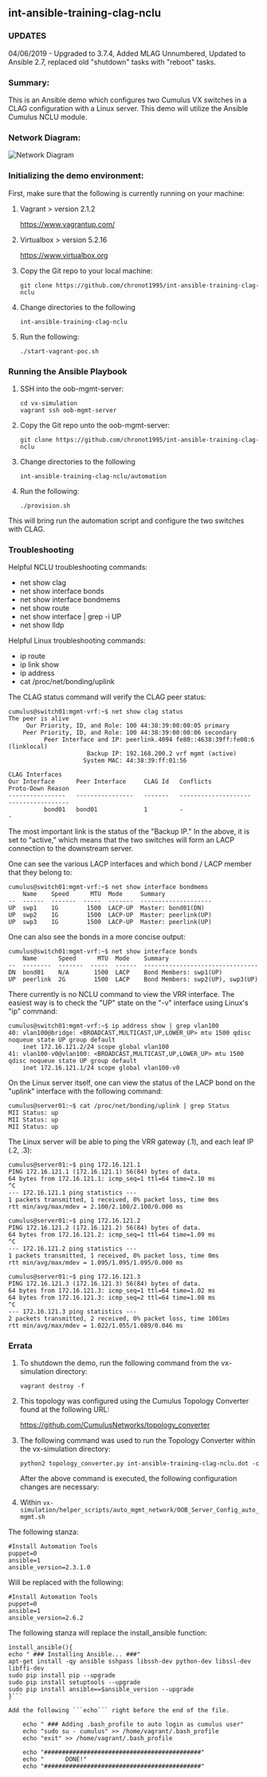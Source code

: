 ## int-ansible-training-clag-nclu

### UPDATES

04/06/2019 - Upgraded to 3.7.4, Added MLAG Unnumbered, Updated to Ansible 2.7, replaced old "shutdown" tasks with "reboot" tasks.

### Summary:

This is an Ansible demo which configures two Cumulus VX switches in a CLAG configuration with a Linux server. This demo will utilize the Ansible Cumulus NCLU module.

### Network Diagram:

![Network Diagram](https://github.com/chronot1995/int-ansible-training-clag-nclu/blob/master/documentation/int-ansible-training-clag-nclu.png)

### Initializing the demo environment:

First, make sure that the following is currently running on your machine:

1. Vagrant > version 2.1.2

    https://www.vagrantup.com/

2. Virtualbox > version 5.2.16

    https://www.virtualbox.org

3. Copy the Git repo to your local machine:

    ```git clone https://github.com/chronot1995/int-ansible-training-clag-nclu```

4. Change directories to the following

    ```int-ansible-training-clag-nclu```

6. Run the following:

    ```./start-vagrant-poc.sh```

### Running the Ansible Playbook

1. SSH into the oob-mgmt-server:

    ```cd vx-simulation```   
    ```vagrant ssh oob-mgmt-server```

2. Copy the Git repo unto the oob-mgmt-server:

    ```git clone https://github.com/chronot1995/int-ansible-training-clag-nclu```

3. Change directories to the following

    ```int-ansible-training-clag-nclu/automation```

4. Run the following:

    ```./provision.sh```

This will bring run the automation script and configure the two switches with CLAG.

### Troubleshooting

Helpful NCLU troubleshooting commands:

- net show clag
- net show interface bonds
- net show interface bondmems
- net show route
- net show interface | grep -i UP
- net show lldp

Helpful Linux troubleshooting commands:

- ip route
- ip link show
- ip address <interface>
- cat /proc/net/bonding/uplink

The CLAG status command will verify the CLAG peer status:

```
cumulus@switch01:mgmt-vrf:~$ net show clag status
The peer is alive
     Our Priority, ID, and Role: 100 44:38:39:00:00:05 primary
    Peer Priority, ID, and Role: 100 44:38:39:00:00:06 secondary
          Peer Interface and IP: peerlink.4094 fe80::4638:39ff:fe00:6 (linklocal)
                      Backup IP: 192.168.200.2 vrf mgmt (active)
                     System MAC: 44:38:39:ff:01:56

CLAG Interfaces
Our Interface      Peer Interface     CLAG Id   Conflicts              Proto-Down Reason
----------------   ----------------   -------   --------------------   -----------------
          bond01   bond01             1         -                      -
```

The most important link is the status of the "Backup IP." In the above, it is set to "active," which means that the two switches will form an LACP connection to the downstream server.

One can see the various LACP interfaces and which bond / LACP member that they belong to:

```
cumulus@switch01:mgmt-vrf:~$ net show interface bondmems
    Name    Speed      MTU  Mode     Summary
--  ------  -------  -----  -------  --------------------
UP  swp1    1G        1500  LACP-UP  Master: bond01(DN)
UP  swp2    1G        1500  LACP-UP  Master: peerlink(UP)
UP  swp3    1G        1500  LACP-UP  Master: peerlink(UP)
```

One can also see the bonds in a more concise output:

```
cumulus@switch01:mgmt-vrf:~$ net show interface bonds
    Name      Speed      MTU  Mode    Summary
--  --------  -------  -----  ------  --------------------------------
DN  bond01    N/A       1500  LACP    Bond Members: swp1(UP)
UP  peerlink  2G        1500  LACP    Bond Members: swp2(UP), swp3(UP)
```

There currently is no NCLU command to view the VRR interface. The easiest way is to check the "UP" state on the "-v" interface using Linux's "ip" command:

```
cumulus@switch01:mgmt-vrf:~$ ip address show | grep vlan100
40: vlan100@bridge: <BROADCAST,MULTICAST,UP,LOWER_UP> mtu 1500 qdisc noqueue state UP group default
    inet 172.16.121.2/24 scope global vlan100
41: vlan100-v0@vlan100: <BROADCAST,MULTICAST,UP,LOWER_UP> mtu 1500 qdisc noqueue state UP group default
    inet 172.16.121.1/24 scope global vlan100-v0
```

On the Linux server itself, one can view the status of the LACP bond on the "uplink" interface with the following command:

```
cumulus@server01:~$ cat /proc/net/bonding/uplink | grep Status
MII Status: up
MII Status: up
MII Status: up
```

The Linux server will be able to ping the VRR gateway (.1), and each leaf IP (.2, .3):

```
cumulus@server01:~$ ping 172.16.121.1
PING 172.16.121.1 (172.16.121.1) 56(84) bytes of data.
64 bytes from 172.16.121.1: icmp_seq=1 ttl=64 time=2.10 ms
^C
--- 172.16.121.1 ping statistics ---
1 packets transmitted, 1 received, 0% packet loss, time 0ms
rtt min/avg/max/mdev = 2.100/2.100/2.100/0.000 ms

cumulus@server01:~$ ping 172.16.121.2
PING 172.16.121.2 (172.16.121.2) 56(84) bytes of data.
64 bytes from 172.16.121.2: icmp_seq=1 ttl=64 time=1.09 ms
^C
--- 172.16.121.2 ping statistics ---
1 packets transmitted, 1 received, 0% packet loss, time 0ms
rtt min/avg/max/mdev = 1.095/1.095/1.095/0.000 ms

cumulus@server01:~$ ping 172.16.121.3
PING 172.16.121.3 (172.16.121.3) 56(84) bytes of data.
64 bytes from 172.16.121.3: icmp_seq=1 ttl=64 time=1.02 ms
64 bytes from 172.16.121.3: icmp_seq=2 ttl=64 time=1.08 ms
^C
--- 172.16.121.3 ping statistics ---
2 packets transmitted, 2 received, 0% packet loss, time 1001ms
rtt min/avg/max/mdev = 1.022/1.055/1.089/0.046 ms
```



### Errata

1. To shutdown the demo, run the following command from the vx-simulation directory:

    ```vagrant destroy -f```

2. This topology was configured using the Cumulus Topology Converter found at the following URL:

    https://github.com/CumulusNetworks/topology_converter

3. The following command was used to run the Topology Converter within the vx-simulation directory:

    ```python2 topology_converter.py int-ansible-training-clag-nclu.dot -c```

    After the above command is executed, the following configuration changes are necessary:

4. Within ```vx-simulation/helper_scripts/auto_mgmt_network/OOB_Server_Config_auto_mgmt.sh```

The following stanza:

    #Install Automation Tools
    puppet=0
    ansible=1
    ansible_version=2.3.1.0

Will be replaced with the following:

    #Install Automation Tools
    puppet=0
    ansible=1
    ansible_version=2.6.2

The following stanza will replace the install_ansible function:

```
install_ansible(){
echo " ### Installing Ansible... ###"
apt-get install -qy ansible sshpass libssh-dev python-dev libssl-dev libffi-dev
sudo pip install pip --upgrade
sudo pip install setuptools --upgrade
sudo pip install ansible==$ansible_version --upgrade
}```

Add the following ```echo``` right before the end of the file.

    echo " ### Adding .bash_profile to auto login as cumulus user"
    echo "sudo su - cumulus" >> /home/vagrant/.bash_profile
    echo "exit" >> /home/vagrant/.bash_profile

    echo "############################################"
    echo "      DONE!"
    echo "############################################"

